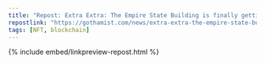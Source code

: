 ```yaml
---
title: "Repost: Extra Extra: The Empire State Building is finally getting into the NFT game - Gothamist"
repostlink: "https://gothamist.com/news/extra-extra-the-empire-state-building-is-finally-getting-into-the-nft-game"
tags: [NFT, blockchain]
---
```


{% include embed/linkpreview-repost.html %}

